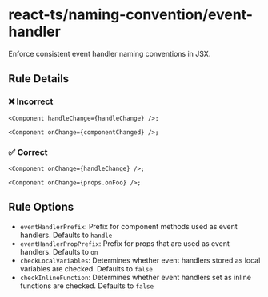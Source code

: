 # react-ts/naming-convention/event-handler

Enforce consistent event handler naming conventions in JSX.

## Rule Details

### ❌ Incorrect

```tsx
<Component handleChange={handleChange} />;
```

```tsx
<Component onChange={componentChanged} />;
```

### ✅ Correct

```tsx
<Component onChange={handleChange} />;
```

```tsx
<Component onChange={props.onFoo} />;
```

## Rule Options

- `eventHandlerPrefix`: Prefix for component methods used as event handlers. Defaults to `handle`
- `eventHandlerPropPrefix`: Prefix for props that are used as event handlers. Defaults to `on`
- `checkLocalVariables`: Determines whether event handlers stored as local variables are checked. Defaults to `false`
- `checkInlineFunction`: Determines whether event handlers set as inline functions are checked. Defaults to `false`
